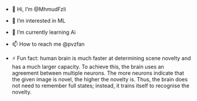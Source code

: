 - 👋 Hi, I’m @MhmudFzli
- 👀 I’m interested in ML
- 🌱 I’m currently learning Ai
- 📫 How to reach me @pvzfan

- ⚡ Fun fact: human brain is much faster at determining scene novelty and has a
                much larger capacity. To achieve this, the brain uses an agreement between
                multiple neurons. The more neurons indicate that the given image is novel, the
                higher the novelty is. Thus, the brain does not need to remember full states;
                instead, it trains itself to recognise the novelty.

<!---
MhmudFzli/MhmudFzli is a ✨ special ✨ repository because its `README.md` (this file) appears on your GitHub profile.
You can click the Preview link to take a look at your changes.
--->
